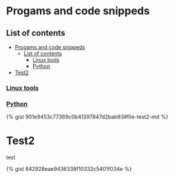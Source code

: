 # Progams and code snippeds

## List of contents

- [Progams and code snippeds](#progams-and-code-snippeds)
  - [List of contents](#list-of-contents)
    - [Linux tools](#linux-tools)
    - [Python](#python)
- [Test2](#test2)

### [Linux tools](/linux_tools/linux_tools_index.md)

### [Python](python/python_index.md)

{% gist 901e9453c77369c0b41397847d2bab93#file-test2-md %}

# Test2

test


{% gist 842928eae9436338f10332c5401f034e %}